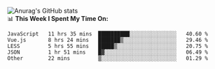 
![Anurag's GitHub stats](https://github-readme-stats.vercel.app/api?username=supergczh&show_icons=true&theme=radical)
<br />
📊 **This Week I Spent My Time On:**

<!--START_SECTION:waka-->
```text
JavaScript   11 hrs 35 mins  ██████████░░░░░░░░░░░░░░░   40.60 % 
Vue.js       8 hrs 24 mins   ███████▒░░░░░░░░░░░░░░░░░   29.46 % 
LESS         5 hrs 55 mins   █████▒░░░░░░░░░░░░░░░░░░░   20.75 % 
JSON         1 hr 51 mins    █▓░░░░░░░░░░░░░░░░░░░░░░░   06.49 % 
Other        22 mins         ▒░░░░░░░░░░░░░░░░░░░░░░░░   01.29 % 
```
<!--END_SECTION:waka-->

